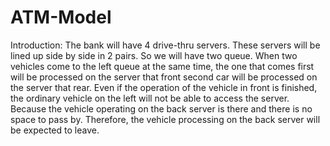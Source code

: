 # ATM-Model
Introduction: 
The bank will have 4 drive-thru servers. These servers will be lined up side by side in 2 pairs. So we will have two queue. When two vehicles come to the left queue at the same time, the one that comes first will be processed on the server that front second car will be processed on the server that rear. Even if the operation of the vehicle in front is finished, the ordinary vehicle on the left will not be able to access the server. Because the vehicle operating on the back server is there and there is no space to pass by. Therefore, the vehicle processing on the back server will be expected to leave.

